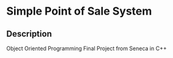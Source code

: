 # Simple Point of Sale System

## Description

Object Oriented Programming Final Project from Seneca in C++

